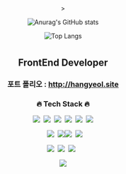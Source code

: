 <div align=center>>

![Anurag's GitHub stats](https://github-readme-stats.vercel.app/api?username=HanGyeol9931&show_icons=true&theme=github_dark)
<p></p>

![Top Langs](https://github-readme-stats.vercel.app/api/top-langs/?username=HanGyeol9931&layout=compact&theme=github_dark)

#

## <p>FrontEnd Developer</p>

### 포트 폴리오 : http://hangyeol.site

<h3>🔥 Tech Stack 🔥</h3>
<p><img src="https://img.shields.io/badge/HTML5-E34F26?style=flat&logo=HTML5&logoColor=white"/>&nbsp;&nbsp;<img src="https://img.shields.io/badge/CSS3-1572B6?style=flat&logo=CSS3&logoColor=white"/>&nbsp;&nbsp;<img src="https://img.shields.io/badge/JavaScript-F7DF1E?style=flat&logo=JavaScript&logoColor=black"/>&nbsp;&nbsp;<img src="https://img.shields.io/badge/Solidity-363636?style=flat&logo=Solidity&logoColor=white"/>&nbsp;&nbsp;<img src="https://img.shields.io/badge/Node.js-339933?style=flat&logo=Node.js&logoColor=white"/>&nbsp;&nbsp;<img src="https://img.shields.io/badge/Socket.io-010101?style=flat&logo=Socket.io&logoColor=white"/></p>
  
<p>&nbsp;&nbsp;<img src="https://img.shields.io/badge/MySQL-4479A1?style=flat&logo=MySQL&logoColor=white"/>&nbsp;&nbsp;<img src="https://img.shields.io/badge/MongoDB-47A248?style=flat&logo=MongoDB&logoColor=white"/><img src="https://img.shields.io/badge/Express-000000?style=flat&logo=Express&logoColor=white"/>&nbsp;&nbsp;<img src="https://img.shields.io/badge/React-61DAFB?style=flat&logo=React&logoColor=black"/>
  </p>

<p><img src="https://img.shields.io/badge/GitHub-181717?style=flat&logo=GitHub&logoColor=white"/>&nbsp;&nbsp;<img src="https://img.shields.io/badge/GitHub-181717?style=flat&logo=GitHub&logoColor=white"/>&nbsp;&nbsp;<img src="https://img.shields.io/badge/Git-F05032?style=flat&logo=Git&logoColor=white"/>&nbsp;&nbsp;</p>

<p><img src="https://img.shields.io/badge/Notion-b4f5bd?style=flat&logo=Notion&logoColor=black"/></p>
  
</div>  

<!--
**bitkunst/bitkunst** is a ✨ _special_ ✨ repository because its `README.md` (this file) appears on your GitHub profile.
Here are some ideas to get you started:
- 🔭 I’m currently working on ...
- 🌱 I’m currently learning ...
- 👯 I’m looking to collaborate on ...
- 🤔 I’m looking for help with ...
- 💬 Ask me about ...
- 📫 How to reach me: ...
- 😄 Pronouns: ...
- ⚡ Fun fact: ...
-->
